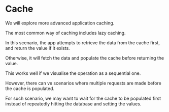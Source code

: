 # Cache

We will explore more advanced application caching.


The most common way of caching includes lazy caching.

In this scenario, the app attempts to retrieve the data from the cache first, and return the value if it exists.

Otherwise, it will fetch the data and populate the cache before returning the value.

This works well if we visualise the operation as a sequential one.

However, there can ve scenarios where multiple requests are made before the cache is populated.

For such scenario, we may want to wait for the cache to be populated first instead of repeatedly hitting the database and setting the values.


